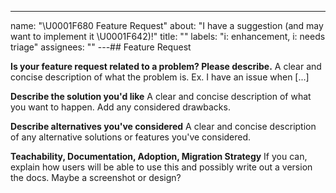 ---
name: "\U0001F680 Feature Request"
about: "I have a suggestion (and may want to implement it \U0001F642)!"
title: ""
labels: "i: enhancement, i: needs triage"
assignees: ""
---## Feature Request

**Is your feature request related to a problem? Please describe.** A clear and
concise description of what the problem is. Ex. I have an issue when [...]

**Describe the solution you'd like** A clear and concise description of what you
want to happen. Add any considered drawbacks.

**Describe alternatives you've considered** A clear and concise description of
any alternative solutions or features you've considered.

**Teachability, Documentation, Adoption, Migration Strategy** If you can,
explain how users will be able to use this and possibly write out a version the
docs. Maybe a screenshot or design?
